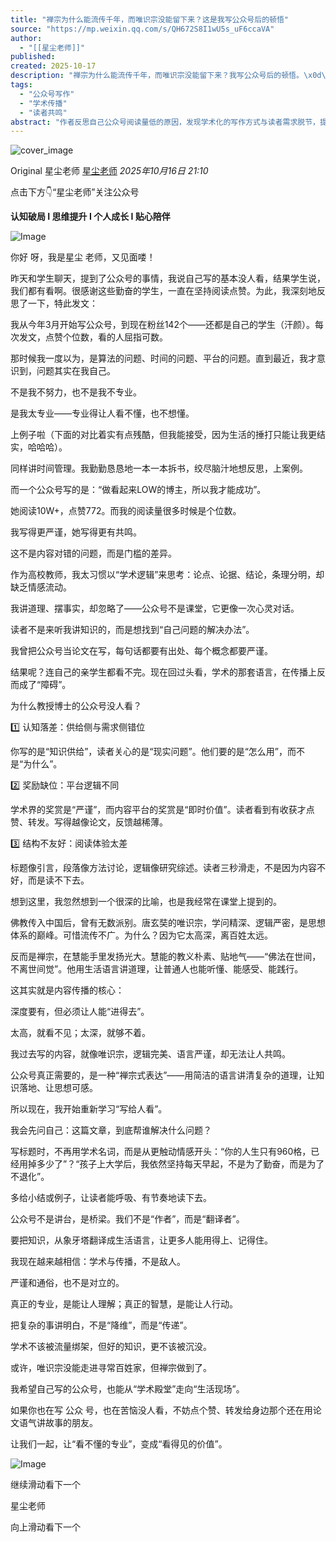 ```yaml
---
title: "禅宗为什么能流传千年，而唯识宗没能留下来？这是我写公众号后的顿悟"
source: "https://mp.weixin.qq.com/s/QH672S8I1wU5s_uF6ccaVA"
author:
  - "[[星尘老师]]"
published:
created: 2025-10-17
description: "禅宗为什么能流传千年，而唯识宗没能留下来？我写公众号后的顿悟。\x0d\x0a学术不是不重要，但如果表达方式太高深，就只能孤芳自赏。就像唐玄奘的唯识宗止步于殿堂，而禅宗却走进了街头巷尾。这也是我写公众号半年后最大的反思：知识传播，需要的是“讲给人听懂”。"
tags:
  - "公众号写作"
  - "学术传播"
  - "读者共鸣"
abstract: "作者反思自己公众号阅读量低的原因，发现学术化的写作方式与读者需求脱节，提出应该像禅宗一样用通俗易懂的语言传播知识。"
---
```

![cover_image](https://mmbiz.qpic.cn/mmbiz_jpg/bCTgz0D3auL1GPVO5HdHvPsKxPEticuvq1aqsTz9CdFqcFA5iaxClibBEbmqcRaRToYSHiacwMZxibWovr0UYr9n06g/0?wx_fmt=jpeg)

Original 星尘老师 [星尘老师](https://mp.weixin.qq.com/s/) *2025年10月16日 21:10*

点击下方👇“星尘老师”关注公众号

  

**认知破局 I ****思维提升**** **I 个人成长 ****I 贴心陪伴********

![Image](https://mmbiz.qpic.cn/mmbiz_png/bCTgz0D3auIVKU10OxeJef48sSxiaQcGCa3NOIG9IDLwYYCpcahrZ54SibYyx2mfYLO5wMTw0vicCyjicz7gLib4PUw/640?wx_fmt=png&from=appmsg&watermark=1&tp=webp&wxfrom=5&wx_lazy=1#imgIndex=0)

  

你好 呀，我是星尘 老师，又见面喽！

  

昨天和学生聊天，提到了公众号的事情，我说自己写的基本没人看，结果学生说，我们都有看啊。很感谢这些勤奋的学生，一直在坚持阅读点赞。为此，我深刻地反思了一下，特此发文：

  

我从今年3月开始写公众号，到现在粉丝142个——还都是自己的学生（汗颜）。每次发文，点赞个位数，看的人屈指可数。

  

那时候我一度以为，是算法的问题、时间的问题、平台的问题。直到最近，我才意识到，问题其实在我自己。

  

不是我不努力，也不是我不专业。

  

是我太专业——专业得让人看不懂，也不想懂。

  

上例子啦（下面的对比着实有点残酷，但我能接受，因为生活的捶打只能让我更结实，哈哈哈）。

  

同样讲时间管理。我勤勤恳恳地一本一本拆书，绞尽脑汁地想反思，上案例。

  

而一个公众号写的是：“做看起来LOW的博主，所以我才能成功”。

  

她阅读10W+，点赞772。而我的阅读量很多时候是个位数。

  

我写得更严谨，她写得更有共鸣。

  

这不是内容对错的问题，而是门槛的差异。

  

作为高校教师，我太习惯以“学术逻辑”来思考：论点、论据、结论，条理分明，却缺乏情感流动。

  

我讲道理、摆事实，却忽略了——公众号不是课堂，它更像一次心灵对话。

  

读者不是来听我讲知识的，而是想找到“自己问题的解决办法”。

  

我曾把公众号当论文在写，每句话都要有出处、每个概念都要严谨。

  

结果呢？连自己的亲学生都看不完。现在回过头看，学术的那套语言，在传播上反而成了“障碍”。

  

为什么教授博士的公众号没人看？

  

1️⃣ 认知落差：供给侧与需求侧错位

  

你写的是“知识供给”，读者关心的是“现实问题”。他们要的是“怎么用”，而不是“为什么”。

  

2️⃣ 奖励缺位：平台逻辑不同

  

学术界的奖赏是“严谨”，而内容平台的奖赏是“即时价值”。读者看到有收获才点赞、转发。写得越像论文，反馈越稀薄。

  

3️⃣ 结构不友好：阅读体验太差

  

标题像引言，段落像方法讨论，逻辑像研究综述。读者三秒滑走，不是因为内容不好，而是读不下去。

  

想到这里，我忽然想到一个很深的比喻，也是我经常在课堂上提到的。

  

佛教传入中国后，曾有无数派别。唐玄奘的唯识宗，学问精深、逻辑严密，是思想体系的巅峰。可惜流传不广。为什么？因为它太高深，离百姓太远。

  

反而是禅宗，在慧能手里发扬光大。慧能的教义朴素、贴地气——“佛法在世间，不离世间觉”。他用生活语言讲道理，让普通人也能听懂、能感受、能践行。

  

这其实就是内容传播的核心：

  

深度要有，但必须让人能“进得去”。

  

太高，就看不见；太深，就够不着。

  

我过去写的内容，就像唯识宗，逻辑完美、语言严谨，却无法让人共鸣。

  

公众号真正需要的，是一种“禅宗式表达”——用简洁的语言讲清复杂的道理，让知识落地、让思想可感。

  

所以现在，我开始重新学习“写给人看”。

  

我会先问自己：这篇文章，到底帮谁解决什么问题？

  

写标题时，不再用学术名词，而是从更触动情感开头：“你的人生只有960格，已经用掉多少了”？“孩子上大学后，我依然坚持每天早起，不是为了勤奋，而是为了不退化”。

  

多给小结或例子，让读者能呼吸、有节奏地读下去。

  

公众号不是讲台，是桥梁。我们不是“作者”，而是“翻译者”。

  

要把知识，从象牙塔翻译成生活语言，让更多人能用得上、记得住。

  

我现在越来越相信：学术与传播，不是敌人。

  

严谨和通俗，也不是对立的。

  

真正的专业，是能让人理解；真正的智慧，是能让人行动。

  

把复杂的事讲明白，不是“降维”，而是“传递”。

  

学术不该被流量绑架，但好的知识，更不该被沉没。

  

或许，唯识宗没能走进寻常百姓家，但禅宗做到了。

  

我希望自己写的公众号，也能从“学术殿堂”走向“生活现场”。

  

如果你也在写 公众 号，也在苦恼没人看，不妨点个赞、转发给身边那个还在用论文语气讲故事的朋友。

  

让我们一起，让“看不懂的专业”，变成“看得见的价值”。

  

  

![Image](https://mmbiz.qpic.cn/mmbiz_png/bCTgz0D3auLDibJyBwAsEGSfAxXJ9wvZwKvgEpdGYy612hHXtp4v3d41U5xYjSFYXctCTsCJnoleAXicSS9vvWcQ/640?wx_fmt=png&from=appmsg&watermark=1&tp=webp&wxfrom=5&wx_lazy=1#imgIndex=1)

  

  

  

继续滑动看下一个

星尘老师

向上滑动看下一个